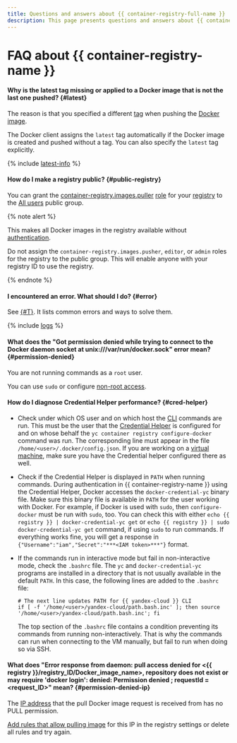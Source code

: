 ```yaml
---
title: Questions and answers about {{ container-registry-full-name }}
description: This page presents questions and answers about {{ container-registry-name }}.
---
```


# FAQ about {{ container-registry-name }}

#### Why is the latest tag missing or applied to a Docker image that is not the last one pushed? {#latest}

The reason is that you specified a different [tag](../concepts/docker-image.md#version) when pushing the [Docker image](../concepts/docker-image.md).

The Docker client assigns the `latest` tag automatically if the Docker image is created and pushed without a tag. You can also specify the `latest` tag explicitly.

{% include [latest-info](../../_includes/container-registry/info-about-latest.md) %}

#### How do I make a registry public? {#public-registry}

You can grant the [container-registry.images.puller](../security/index.md#container-registry-images-puller) [role](../../iam/concepts/access-control/roles.md) for your [registry](../concepts/registry.md) to the [All users](../../iam/concepts/access-control/public-group.md) public group.

{% note alert %}

This makes all Docker images in the registry available without [authentication](../operations/authentication.md).

Do not assign the `container-registry.images.pusher`, `editor`, or `admin` roles for the registry to the public group. This will enable anyone with your registry ID to use the registry.

{% endnote %}

#### I encountered an error. What should I do? {#error}

See [{#T}](../error/index.md). It lists common errors and ways to solve them.

{% include [logs](../../_qa/logs.md) %}

#### What does the "Got permission denied while trying to connect to the Docker daemon socket at unix:///var/run/docker.sock" error mean? {#permission-denied}

You are not running commands as a `root` user.

You can use `sudo` or configure [non-root access](https://docs.docker.com/engine/install/linux-postinstall/#manage-docker-as-a-non-root-user).

#### How do I diagnose Credential Helper performance? {#cred-helper}

* Check under which OS user and on which host the [CLI](../../cli/) commands are run. This must be the user that the [Credential Helper](../operations/authentication.md#cred-helper) is configured for and on whose behalf the `yc container registry configure-docker` command was run. The corresponding line must appear in the file `/home/<user>/.docker/config.json`. If you are working on a [virtual machine](../../compute/concepts/vm.md), make sure you have the Credential helper configured there as well.
* Check if the Credential Helper is displayed in `PATH` when running commands. During authentication in {{ container-registry-name }} using the Credential Helper, Docker accesses the `docker-credential-yc` binary file. Make sure this binary file is available in `PATH` for the user working with Docker. For example, if Docker is used with `sudo`, then `configure-docker` must be run with `sudo`, too. You can check this with either `echo {{ registry }} | docker-credential-yc get` or `echo {{ registry }} | sudo docker-credential-yc get` command, if using `sudo` to run commands. If everything works fine, you will get a response in `{"Username":"iam","Secret":"***<IAM token>***"}` format.
* If the commands run in interactive mode but fail in non-interactive mode, check the `.bashrc` file. The `yc` and `docker-credential-yc` programs are installed in a directory that is not usually available in the default `PATH`. In this case, the following lines are added to the `.bashrc` file:

   ```text
   # The next line updates PATH for {{ yandex-cloud }} CLI
   if [ -f '/home/<user>/yandex-cloud/path.bash.inc' ]; then source '/home/<user>/yandex-cloud/path.bash.inc'; fi
   ```

   The top section of the `.bashrc` file contains a condition preventing its commands from running non-interactively. That is why the commands can run when connecting to the VM manually, but fail to run when doing so via SSH.

#### What does "Error response from daemon: pull access denied for <{{ registry }}/registry_ID/Docker_image_name>, repository does not exist or may require 'docker login': denied: Permission denied ; requestId = <request_ID>" mean? {#permission-denied-ip}

The [IP address](../../vpc/concepts/address.md) that the pull Docker image request is received from has no PULL permission.

[Add rules that allow pulling image](../operations/registry/registry-access.md) for this IP in the registry settings or delete all rules and try again.